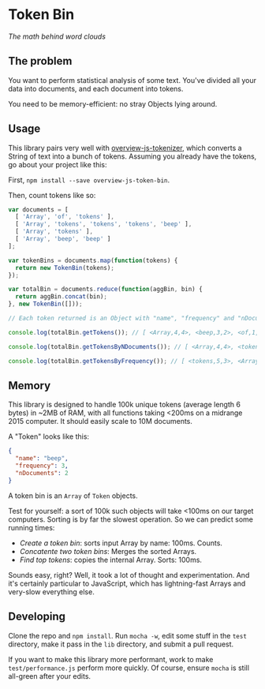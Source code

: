 Token Bin
=========

_The math behind word clouds_

The problem
-----------

You want to perform statistical analysis of some text. You've divided all your
data into documents, and each document into tokens.

You need to be memory-efficient: no stray Objects lying around.

Usage
-----

This library pairs very well with
[overview-js-tokenizer](https://www.npmjs.com/package/overview-js-tokenizer),
which converts a String of text into a bunch of tokens. Assuming you already
have the tokens, go about your project like this:

First, `npm install --save overview-js-token-bin`.

Then, count tokens like so:

```javascript
var documents = [
  [ 'Array', 'of', 'tokens' ],
  [ 'Array', 'tokens', 'tokens', 'tokens', 'beep' ],
  [ 'Array', 'tokens' ],
  [ 'Array', 'beep', 'beep' ]
];

var tokenBins = documents.map(function(tokens) {
  return new TokenBin(tokens);
});

var totalBin = documents.reduce(function(aggBin, bin) {
  return aggBin.concat(bin);
}, new TokenBin([]));

// Each token returned is an Object with "name", "frequency" and "nDocuments"

console.log(totalBin.getTokens()); // [ <Array,4,4>, <beep,3,2>, <of,1,1>, <tokens,5,3> ]

console.log(totalBin.getTokensByNDocuments()); // [ <Array,4,4>, <tokens,5,3>, <beep,3,2>, <of,1,1> ]

console.log(totalBin.getTokensByFrequency()); // [ <tokens,5,3>, <Array,4,4>, <beep,3,2>, <of,1,1> ]
```

Memory
------

This library is designed to handle 100k unique tokens (average length 6 bytes)
in ~2MB of RAM, with all functions taking <200ms on a midrange 2015 computer.
It should easily scale to 10M documents.

A "Token" looks like this:

```json
{
  "name": "beep",
  "frequency": 3,
  "nDocuments": 2
}
```

A token bin is an `Array` of `Token` objects.

Test for yourself: a sort of 100k such objects will take <100ms on our target
computers. Sorting is by far the slowest operation. So we can predict some
running times:

* *Create a token bin*: sorts input Array by name: 100ms. Counts.
* *Concatente two token bins*: Merges the sorted Arrays.
* *Find top tokens*: copies the internal Array. Sorts: 100ms.

Sounds easy, right? Well, it took a lot of thought and experimentation. And
it's certainly particular to JavaScript, which has lightning-fast Arrays and
very-slow everything else.

Developing
----------

Clone the repo and `npm install`. Run `mocha -w`, edit some stuff in the `test`
directory, make it pass in the `lib` directory, and submit a pull request.

If you want to make this library more performant, work to make
`test/performance.js` perform more quickly. Of course, ensure `mocha` is still
all-green after your edits.
